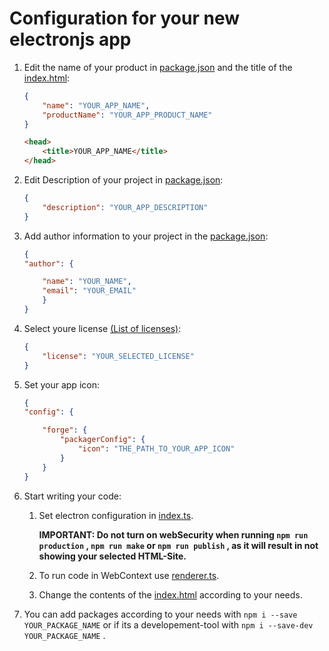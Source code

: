 # Configuration for your new electronjs app

1. Edit the name of your product in [package.json](./package.json) and the title of the [index.html](/src/index.html):
 
    ``` JSON
    {
        "name": "YOUR_APP_NAME",
        "productName": "YOUR_APP_PRODUCT_NAME"
    }
    ```

    ``` HTML
    <head>
        <title>YOUR_APP_NAME</title>
    </head>
    ```

2. Edit Description of your project in [package.json](./package.json):

    

    ``` JSON
    {
        "description": "YOUR_APP_DESCRIPTION"
    }
    ```

3. Add author information to your project in the [package.json](./package.json):

    

    ``` JSON
    {
    "author": {

        "name": "YOUR_NAME",
        "email": "YOUR_EMAIL"
        }
    }
    ```

4. Select youre license [(List of licenses)](https://spdx.org/licenses/):

    

    ``` JSON
    {
        "license": "YOUR_SELECTED_LICENSE"
    }
    ```

5. Set your app icon:

    ``` JSON
    {
    "config": {

        "forge": {
            "packagerConfig": {
                "icon": "THE_PATH_TO_YOUR_APP_ICON"
            }
        }
    }
    ``` 

6. Start writing your code:

    1. Set electron configuration in [index.ts](/src/index.ts).

        **IMPORTANT: Do not turn on webSecurity when running `npm run production` , `npm run make` or `npm run publish` , as it will result in not showing your selected HTML-Site.**

    2. To run code in WebContext use [renderer.ts](/src/renderer.ts).

    3. Change the contents of the [index.html](/src/index.html) according to your needs.

7. You can add packages according to your needs with `npm i --save YOUR_PACKAGE_NAME` or if its a developement-tool with `npm i --save-dev YOUR_PACKAGE_NAME` .
